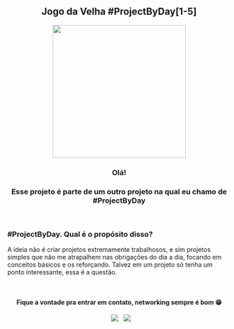 <div align="center">
  <h2>Jogo da Velha #ProjectByDay[1-5]</h2>
    <img height="300em" src="./github/quebra_cabeças.gif"/>
  <h3>Olá!</h3>
  <h3>Esse projeto é parte de um outro projeto na qual eu chamo de #ProjectByDay</h3>
  


</br>
<div align="start">
<h3>#ProjectByDay. Qual é o propósito disso?</h3>

 A ideia não é criar projetos extremamente trabalhosos, e sim projetos simples que não me atrapalhem nas obrigações do dia a dia, focando em conceitos básicos e os reforçando. Talvez em um projeto só tenha um ponto interessante, essa é a questão.
 </div>


</div>

</br>
<h4 align="center">Fique a vontade pra entrar em contato, networking sempre é bom  😁</h4>

<p align="center">  
&nbsp; <a href="https://www.linkedin.com/in/igor-araujo-cruz-84a89111b/" target="_blank" rel="noopener noreferrer"><img src="https://img.shields.io/badge/linkedin-%230077B5.svg?&style=for-the-badge&logo=linkedin&logoColor=white" /></a>
&nbsp; <a href="mailto:igoraraujocruzz@gmail.com" target="_blank" rel="noopener noreferrer"><img src="https://img.shields.io/badge/-Gmail-c14438?style=for-the-badge&logo=Gmail&logoColor=white&link=mailto:seu_email" /></a>
</p>